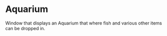 # Aquarium
Window that displays an Aquarium that where fish and various other items can be dropped in.
